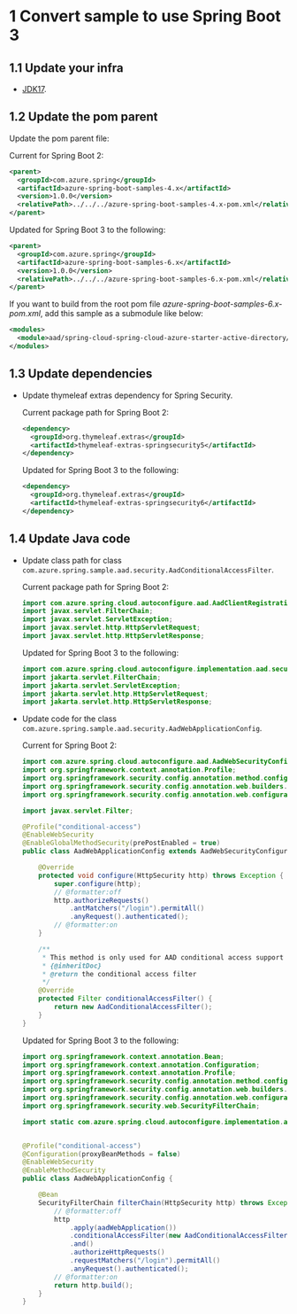 # 1 Convert sample to use Spring Boot 3

## 1.1 Update your infra

- [JDK17](https://www.oracle.com/java/technologies/downloads/).

## 1.2 Update the pom parent

Update the pom parent file:

Current for Spring Boot 2:
   ```xml
   <parent>
     <groupId>com.azure.spring</groupId>
     <artifactId>azure-spring-boot-samples-4.x</artifactId>
     <version>1.0.0</version>
     <relativePath>../../../azure-spring-boot-samples-4.x-pom.xml</relativePath>
   </parent>
   ```

Updated for Spring Boot 3 to the following:
   ```xml
   <parent>
     <groupId>com.azure.spring</groupId>
     <artifactId>azure-spring-boot-samples-6.x</artifactId>
     <version>1.0.0</version>
     <relativePath>../../../azure-spring-boot-samples-6.x-pom.xml</relativePath>
   </parent>
   ```

If you want to build from the root pom file *azure-spring-boot-samples-6.x-pom.xml*, add this sample as a submodule like below:

   ```xml
   <modules>
     <module>aad/spring-cloud-spring-cloud-azure-starter-active-directory/web-client-access-resource-server/aad-web-application</module>
   </modules>
   ```

## 1.3 Update dependencies

- Update thymeleaf extras dependency for Spring Security.

  Current package path for Spring Boot 2:

    ```xml
    <dependency>
      <groupId>org.thymeleaf.extras</groupId>
      <artifactId>thymeleaf-extras-springsecurity5</artifactId>
    </dependency>
    ```
  Updated for Spring Boot 3 to the following:

    ```xml
    <dependency>
      <groupId>org.thymeleaf.extras</groupId>
      <artifactId>thymeleaf-extras-springsecurity6</artifactId>
    </dependency>
    ```

## 1.4 Update Java code

- Update class path for class `com.azure.spring.sample.aad.security.AadConditionalAccessFilter`.

  Current package path for Spring Boot 2:

    ```java
    import com.azure.spring.cloud.autoconfigure.aad.AadClientRegistrationRepository;
    import javax.servlet.FilterChain;
    import javax.servlet.ServletException;
    import javax.servlet.http.HttpServletRequest;
    import javax.servlet.http.HttpServletResponse;
    ```

  Updated for Spring Boot 3 to the following:

    ```java
    import com.azure.spring.cloud.autoconfigure.implementation.aad.security.AadClientRegistrationRepository;
    import jakarta.servlet.FilterChain;
    import jakarta.servlet.ServletException;
    import jakarta.servlet.http.HttpServletRequest;
    import jakarta.servlet.http.HttpServletResponse;
    ```
  
- Update code for the class `com.azure.spring.sample.aad.security.AadWebApplicationConfig`.

    Current for Spring Boot 2:

    ```java
    import com.azure.spring.cloud.autoconfigure.aad.AadWebSecurityConfigurerAdapter;
    import org.springframework.context.annotation.Profile;
    import org.springframework.security.config.annotation.method.configuration.EnableGlobalMethodSecurity;
    import org.springframework.security.config.annotation.web.builders.HttpSecurity;
    import org.springframework.security.config.annotation.web.configuration.EnableWebSecurity;
    
    import javax.servlet.Filter;
    
    @Profile("conditional-access")
    @EnableWebSecurity
    @EnableGlobalMethodSecurity(prePostEnabled = true)
    public class AadWebApplicationConfig extends AadWebSecurityConfigurerAdapter {
    
        @Override
        protected void configure(HttpSecurity http) throws Exception {
            super.configure(http);
            // @formatter:off
            http.authorizeRequests()
                .antMatchers("/login").permitAll()
                .anyRequest().authenticated();
            // @formatter:on
        }
    
        /**
         * This method is only used for AAD conditional access support and can be removed if this feature is not used.
         * {@inheritDoc}
         * @return the conditional access filter
         */
        @Override
        protected Filter conditionalAccessFilter() {
            return new AadConditionalAccessFilter();
        }
    }
    ```
    
    Updated for Spring Boot 3 to the following:
    
    ```java
    import org.springframework.context.annotation.Bean;
    import org.springframework.context.annotation.Configuration;
    import org.springframework.context.annotation.Profile;
    import org.springframework.security.config.annotation.method.configuration.EnableMethodSecurity;
    import org.springframework.security.config.annotation.web.builders.HttpSecurity;
    import org.springframework.security.config.annotation.web.configuration.EnableWebSecurity;
    import org.springframework.security.web.SecurityFilterChain;
    
    import static com.azure.spring.cloud.autoconfigure.implementation.aad.security.AadWebApplicationHttpSecurityConfigurer.aadWebApplication;
    
    
    @Profile("conditional-access")
    @Configuration(proxyBeanMethods = false)
    @EnableWebSecurity
    @EnableMethodSecurity
    public class AadWebApplicationConfig {
    
        @Bean
        SecurityFilterChain filterChain(HttpSecurity http) throws Exception {
            // @formatter:off
            http
                .apply(aadWebApplication())
                .conditionalAccessFilter(new AadConditionalAccessFilter())
                .and()
                .authorizeHttpRequests()
                .requestMatchers("/login").permitAll()
                .anyRequest().authenticated();
            // @formatter:on
            return http.build();
        }
    }  
    ```
